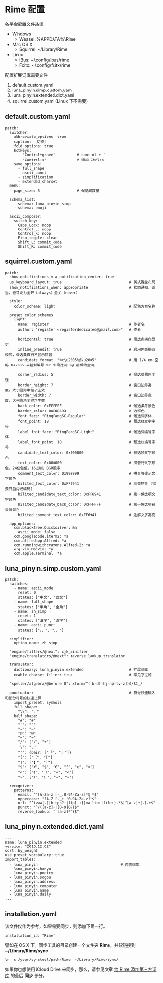 # Rime 配置

各平台配置文件路径

* Windows
    * Weasel: %APPDATA%\Rime
* Mac OS X
    * Squirrel: ~/Library/Rime
* Linux
    * iBus: ~/.config/ibus/rime
    * Fcitx: ~/.config/fcitx/rime

配置扩展词库需要文件

1. default.custom.yaml
2. luna_pinyin.simp.custom.yaml
3. luna_pinyin.extended.dict.yaml
4. squirrel.custom.yaml (Linux 下不需要)

## default.custom.yaml

    patch:
      switcher:
        abbreviate_options: true
        caption: 〔切换〕
        fold_options: true
        hotkeys:
          - "Control+grave"          # control + `
          - "Control+s"              # 添加 Ctrl+s
        save_options:
          - full_shape
          - ascii_punct
          - simplification
          - extended_charset
      menu:
        page_size: 5                 # 候选词数量

      schema_list:
        - schema: luna_pinyin_simp
        - schema: emoji

      ascii_composer:
        switch_key:
          Caps_Lock: noop
          Control_L: noop
          Control_R: noop
          Eisu_toggle: clear
          Shift_L: commit_code
          Shift_R: commit_code

## squirrel.custom.yaml

    patch:
      show_notifications_via_notification_center: true
      us_keyboard_layout: true                               # 美式键盘布局
      show_notifications_when: appropriate                   # 状态通知，适当，也可设为全开（always）全关（never）

      style:
        color_scheme: light                                  # 配色方案名称

      preset_color_schemes:
        light:
          name: register                                     # 作者名
          author: "register <registerdedicated@gmail.com>"   # 作者

          horizontal: true                                   # 候选条横向显示
          inline_preedit: true                               # 启用内嵌编码模式，候选条首行不显示拼音
          candidate_format: "%c\u2005%@\u2005"               # 用 1/6 em 空格 U+2005 来控制编号 %c 和候选词 %@ 前后的空间。

          corner_radius: 5                                   # 候选条圆角半径
          border_height: 7                                   # 窗口边界高度，大于圆角半径才生效
          border_width: 7                                    # 窗口边界宽度，大于圆角半径才生效
          back_color: 0xFFFFFF                               # 候选条背景色
          border_color: 0xE0B693                             # 边框色
          font_face: "PingFangSC-Regular"                    # 候选词字体
          font_point: 18                                     # 预选栏文字字号
          label_font_face: "PingFangSC-Light"                # 候选词编号字体
          label_font_point: 18                               # 预选栏编号字号
          candidate_text_color: 0x000000                     # 预选项文字颜色
          text_color: 0x000000                               # 拼音行文字颜色，24位色值，16进制，BGR顺序
          comment_text_color: 0x999999                       # 拼音等提示文字颜色
          hilited_text_color: 0xFF6941                       # 高亮拼音 (需要开启内嵌编码)
          hilited_candidate_text_color: 0xFF6941             # 第一候选项文字颜色
          hilited_candidate_back_color: 0xFFFFFF             # 第一候选项背景背景色
          hilited_comment_text_color: 0xFF6941               # 注解文字高亮

      app_options:
        com.blacktree.Quicksilver: &a
          ascii_mode: false
        com.googlecode.iterm2: *a
        com.alfredapp.Alfred: *a
        com.runningwithcrayons.Alfred-2: *a
        org.vim.MacVim: *a
        com.apple.Terminal: *a

## luna_pinyin.simp.custom.yaml

    patch:
      switches:
        - name: ascii_mode
          reset: 0
          states: ["中文", "西文"]
        - name: full_shape
          states: ["半角", "全角"]
        - name: zh_simp
          reset: 1
          states: ["漢字", "汉字"]
        - name: ascii_punct
          states: ["。，", "．，"]

      simplifier:
        option_name: zh_simp

      "engine/filters/@next": cjk_minifier
      "engine/translators/@next": reverse_lookup_translator

      translator:
        dictionary: luna_pinyin.extended                     # 扩展词库
        enable_charset_filter: true                          # 罕见字过滤

      "speller/algebra/@before 0": xform/^([b-df-hj-np-tv-z])$/$1_/

      punctuator:                                            # 符号快速输入和部分符号的快速上屏
        import_preset: symbols
        full_shape:
          "\\": "、"
        half_shape:
          "#": "#"
          "`": "`"
          "~": "~"
          "@": "@"
          "=": "="
          "/": ["/", "÷"]
          '\': "、"
          "'": {pair: ["「", "」"]}
          "[": ["【", "["]
          "]": ["】", "]"]
          "$": ["¥", "$", "€", "£", "¢", "¤"]
          "<": ["《", "〈", "«", "<"]
          ">": ["》", "〉", "»", ">"]

      recognizer:
        patterns:
          email: "^[A-Za-z][-_.0-9A-Za-z]*@.*$"
          uppercase: "[A-Z][-_+.'0-9A-Za-z]*$"
          url: "^(www[.]|https?:|ftp[.:]|mailto:|file:).*$|^[a-z]+[.].+$"
          punct: "^/([a-z]+|[0-9]0?)$"
          reverse_lookup: "`[a-z]*'?$"

## luna_pinyin.extended.dict.yaml

    ---
    name: luna_pinyin.extended
    version: "2015.12.02"
    sort: by_weight
    use_preset_vocabulary: true
    import_tables:
      - luna_pinyin                                      # 内置词库
      - luna_pinyin.hanyu
      - luna_pinyin.poetry
      - luna_pinyin.sogou
      - luna_pinyin.address
      - luna_pinyin.computer
      - luna_pinyin.name
      - luna_pinyin.daily
    ...

## installation.yaml

该文件仅作为参考，如果需要同步，则添加下面一行。

    installation_id: "Rime"

譬如在 OS X 下，同步工具的目录创建一个文件夹 **Rime**，并软链接到 **~/Library/Rime/sync**

    ln -s /your/synctool/path/Rime  ~/Library/Rime/sync/

如果你也想使用 iCloud Drive 来同步，那么，请参见文章 [给 Rime 添加第三方词库](http://havee.me/mac/2015-05/add-dic-for-rime.html) 的最后 **同步** 部分。